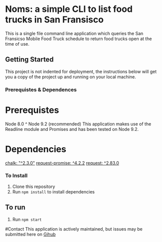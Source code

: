 # Noms: a simple CLI to list food trucks in San Fransisco

This is a single file command line application which queries the San Fransicso Mobile Food Truck schedule to return food trucks open at the time of use.
## Getting Started

This project is not indented for deployment, the instructions below will get you a copy of the project up and running on your local machine.

### Prerequistes & Dependences
# Prerequistes
Node 8.0 ^
Node 9.2 (recommended)
This application makes use of the Readline module and Promises and has been tested on Node 9.2. 

# Dependencies
[chalk: "^2.3.0"](https://www.npmjs.com/package/chalk)
[request-promise: ^4.2.2](https://www.npmjs.com/package/require-promise)
[request: ^2.83.0](https://www.npmjs.com/package/require-promise)


### To Install

1. Clone this repository
2. Run `npm install` to install dependencies



## To run
1. Run `npm start`


#Contact
This application is actively maintained, but issues may be submitted here on [Gihub](https://github.com/tehut/noms/issues)

